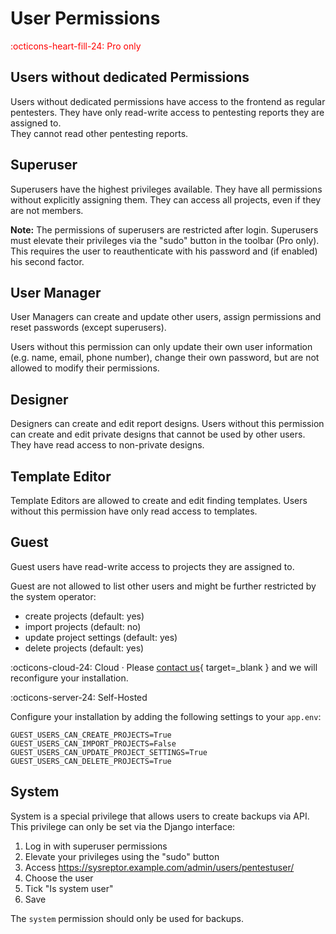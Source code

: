 # User Permissions
<span style="color:red;">:octicons-heart-fill-24: Pro only</span>

## Users without dedicated Permissions
Users without dedicated permissions have access to the frontend as regular pentesters. 
They have only read-write access to pentesting reports they are assigned to.  
They cannot read other pentesting reports.

## Superuser
Superusers have the highest privileges available.
They have all permissions without explicitly assigning them. They can access all projects, even if they are not members.

**Note:** The permissions of superusers are restricted after login. Superusers must elevate their privileges via the "sudo" button in the toolbar (Pro only). This requires the user to reauthenticate with his password and (if enabled) his second factor.

## User Manager
User Managers can create and update other users, assign permissions and reset passwords (except superusers).

Users without this permission can only update their own user information (e.g. name, email, phone number), change their own password, but are not allowed to modify their permissions.

## Designer
Designers can create and edit report designs. Users without this permission can create and edit private designs that cannot be used by other users. They have read access to non-private designs.

## Template Editor
Template Editors are allowed to create and edit finding templates.
Users without this permission have only read access to templates.

## Guest
Guest users have read-write access to projects they are assigned to.

Guest are not allowed to list other users and might be further restricted by the system operator:

* create projects (default: yes)
* import projects (default: no)
* update project settings (default: yes)
* delete projects (default: yes)

:octicons-cloud-24: Cloud · Please [contact us](../../contact-us.md){ target=_blank } and we will reconfigure your installation.

:octicons-server-24: Self-Hosted

Configure your installation by adding the following settings to your `app.env`:
```
GUEST_USERS_CAN_CREATE_PROJECTS=True
GUEST_USERS_CAN_IMPORT_PROJECTS=False
GUEST_USERS_CAN_UPDATE_PROJECT_SETTINGS=True
GUEST_USERS_CAN_DELETE_PROJECTS=True
```

## System
System is a special privilege that allows users to create backups via API. This privilege can only be set via the Django interface:

1. Log in with superuser permissions
2. Elevate your privileges using the "sudo" button
3. Access https://sysreptor.example.com/admin/users/pentestuser/
4. Choose the user
5. Tick "Is system user"
6. Save

The `system` permission should only be used for backups.